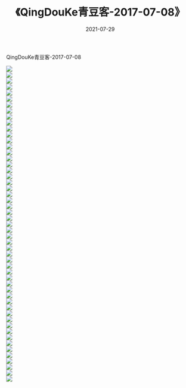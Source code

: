 ﻿---
layout: post
title:  《QingDouKe青豆客-2017-07-08》
date:   2021-07-29
img: http://img.660000.xyz/Sharelink/网络美图/2021/QingDouKe青豆客-2017-07-08/000.jpg
categories: [美女, 清纯, 唯美]
---

QingDouKe青豆客-2017-07-08

  ![](http://img.660000.xyz/Sharelink/网络美图/2021/QingDouKe青豆客-2017-07-08/001.jpg) <br> ![](http://img.660000.xyz/Sharelink/网络美图/2021/QingDouKe青豆客-2017-07-08/002.jpg) <br> ![](http://img.660000.xyz/Sharelink/网络美图/2021/QingDouKe青豆客-2017-07-08/003.jpg) <br> ![](http://img.660000.xyz/Sharelink/网络美图/2021/QingDouKe青豆客-2017-07-08/004.jpg) <br> ![](http://img.660000.xyz/Sharelink/网络美图/2021/QingDouKe青豆客-2017-07-08/005.jpg) <br> ![](http://img.660000.xyz/Sharelink/网络美图/2021/QingDouKe青豆客-2017-07-08/006.jpg) <br> ![](http://img.660000.xyz/Sharelink/网络美图/2021/QingDouKe青豆客-2017-07-08/007.jpg) <br> ![](http://img.660000.xyz/Sharelink/网络美图/2021/QingDouKe青豆客-2017-07-08/008.jpg) <br> ![](http://img.660000.xyz/Sharelink/网络美图/2021/QingDouKe青豆客-2017-07-08/009.jpg) <br> ![](http://img.660000.xyz/Sharelink/网络美图/2021/QingDouKe青豆客-2017-07-08/010.jpg) <br> ![](http://img.660000.xyz/Sharelink/网络美图/2021/QingDouKe青豆客-2017-07-08/011.jpg) <br> ![](http://img.660000.xyz/Sharelink/网络美图/2021/QingDouKe青豆客-2017-07-08/012.jpg) <br> ![](http://img.660000.xyz/Sharelink/网络美图/2021/QingDouKe青豆客-2017-07-08/013.jpg) <br> ![](http://img.660000.xyz/Sharelink/网络美图/2021/QingDouKe青豆客-2017-07-08/014.jpg) <br> ![](http://img.660000.xyz/Sharelink/网络美图/2021/QingDouKe青豆客-2017-07-08/015.jpg) <br> ![](http://img.660000.xyz/Sharelink/网络美图/2021/QingDouKe青豆客-2017-07-08/016.jpg) <br> ![](http://img.660000.xyz/Sharelink/网络美图/2021/QingDouKe青豆客-2017-07-08/017.jpg) <br> ![](http://img.660000.xyz/Sharelink/网络美图/2021/QingDouKe青豆客-2017-07-08/018.jpg) <br> ![](http://img.660000.xyz/Sharelink/网络美图/2021/QingDouKe青豆客-2017-07-08/019.jpg) <br> ![](http://img.660000.xyz/Sharelink/网络美图/2021/QingDouKe青豆客-2017-07-08/020.jpg) <br> ![](http://img.660000.xyz/Sharelink/网络美图/2021/QingDouKe青豆客-2017-07-08/021.jpg) <br> ![](http://img.660000.xyz/Sharelink/网络美图/2021/QingDouKe青豆客-2017-07-08/022.jpg) <br> ![](http://img.660000.xyz/Sharelink/网络美图/2021/QingDouKe青豆客-2017-07-08/023.jpg) <br> ![](http://img.660000.xyz/Sharelink/网络美图/2021/QingDouKe青豆客-2017-07-08/024.jpg) <br> ![](http://img.660000.xyz/Sharelink/网络美图/2021/QingDouKe青豆客-2017-07-08/025.jpg) <br> ![](http://img.660000.xyz/Sharelink/网络美图/2021/QingDouKe青豆客-2017-07-08/026.jpg) <br> ![](http://img.660000.xyz/Sharelink/网络美图/2021/QingDouKe青豆客-2017-07-08/027.jpg) <br> ![](http://img.660000.xyz/Sharelink/网络美图/2021/QingDouKe青豆客-2017-07-08/028.jpg) <br> ![](http://img.660000.xyz/Sharelink/网络美图/2021/QingDouKe青豆客-2017-07-08/029.jpg) <br> ![](http://img.660000.xyz/Sharelink/网络美图/2021/QingDouKe青豆客-2017-07-08/030.jpg) <br> ![](http://img.660000.xyz/Sharelink/网络美图/2021/QingDouKe青豆客-2017-07-08/031.jpg) <br> ![](http://img.660000.xyz/Sharelink/网络美图/2021/QingDouKe青豆客-2017-07-08/032.jpg) <br> ![](http://img.660000.xyz/Sharelink/网络美图/2021/QingDouKe青豆客-2017-07-08/033.jpg) <br> ![](http://img.660000.xyz/Sharelink/网络美图/2021/QingDouKe青豆客-2017-07-08/034.jpg) <br> ![](http://img.660000.xyz/Sharelink/网络美图/2021/QingDouKe青豆客-2017-07-08/035.jpg) <br> ![](http://img.660000.xyz/Sharelink/网络美图/2021/QingDouKe青豆客-2017-07-08/036.jpg) <br> ![](http://img.660000.xyz/Sharelink/网络美图/2021/QingDouKe青豆客-2017-07-08/037.jpg) <br> ![](http://img.660000.xyz/Sharelink/网络美图/2021/QingDouKe青豆客-2017-07-08/038.jpg) <br> ![](http://img.660000.xyz/Sharelink/网络美图/2021/QingDouKe青豆客-2017-07-08/039.jpg) <br> ![](http://img.660000.xyz/Sharelink/网络美图/2021/QingDouKe青豆客-2017-07-08/040.jpg) <br> ![](http://img.660000.xyz/Sharelink/网络美图/2021/QingDouKe青豆客-2017-07-08/041.jpg) <br> ![](http://img.660000.xyz/Sharelink/网络美图/2021/QingDouKe青豆客-2017-07-08/042.jpg) <br> ![](http://img.660000.xyz/Sharelink/网络美图/2021/QingDouKe青豆客-2017-07-08/043.jpg) <br> ![](http://img.660000.xyz/Sharelink/网络美图/2021/QingDouKe青豆客-2017-07-08/044.jpg) <br> ![](http://img.660000.xyz/Sharelink/网络美图/2021/QingDouKe青豆客-2017-07-08/045.jpg) <br> ![](http://img.660000.xyz/Sharelink/网络美图/2021/QingDouKe青豆客-2017-07-08/046.jpg) <br> ![](http://img.660000.xyz/Sharelink/网络美图/2021/QingDouKe青豆客-2017-07-08/047.jpg) <br> ![](http://img.660000.xyz/Sharelink/网络美图/2021/QingDouKe青豆客-2017-07-08/048.jpg) <br> ![](http://img.660000.xyz/Sharelink/网络美图/2021/QingDouKe青豆客-2017-07-08/049.jpg) <br> ![](http://img.660000.xyz/Sharelink/网络美图/2021/QingDouKe青豆客-2017-07-08/050.jpg) <br> ![](http://img.660000.xyz/Sharelink/网络美图/2021/QingDouKe青豆客-2017-07-08/051.jpg) <br> ![](http://img.660000.xyz/Sharelink/网络美图/2021/QingDouKe青豆客-2017-07-08/052.jpg) <br> ![](http://img.660000.xyz/Sharelink/网络美图/2021/QingDouKe青豆客-2017-07-08/053.jpg) <br>